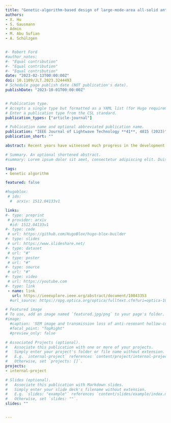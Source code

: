 ```yaml
---
title: "Genetic-algorithm-based design of large-mode-area all-solid anti-resonant fiber with normal dispersion and single-mode operation in the 2 μm wavelength region"
authors:
- X. Hu
- S. Gausmann
- Admin
- M. Abu Sufian
- A. Schülzgen


#- Robert Ford
#author_notes:
#- "Equal contribution"
#- "Equal contribution"
#- "Equal contribution"
date: "2023-02-13T00:00:00Z"
doi: 10.1109/JLT.2023.3244493
# Schedule page publish date (NOT publication's date).
publishDate: "2023-10-01T00:00:00Z"


# Publication type.
# Accepts a single type but formatted as a YAML list (for Hugo requirements).
# Enter a publication type from the CSL standard.
publication_types: ["article-journal"]

# Publication name and optional abbreviated publication name.
publication: "IEEE Journal of Lightwave Technology **41**, 4815 (2023)"
publication_short: ""

abstract: Recent years have witnessed much progress in the development of fiber lasers in the 2 μm region. Yet, to date, their power levels are limited by modulation instability and soliton formation attributed to the strong anomalous dispersions of fused silica in this wavelength region. Further power scaling requires a novel design of an all-solid silica active fiber that features normal dispersion by compensating the material dispersion with the waveguide dispersion. At the same time, a large mode area, low losses, single mode operation and robustness need to be maintained. In this paper, we propose an all-solid anti-resonant fiber (AS-ARF) design that meets these demands. We demonstrate that normal dispersion can be achieved in AS-ARFs at 2 μm by exploiting the Kramers-Kronig relation. To balance the desired dispersion with the other performance parameters, we optimize the design of the AS-ARFs using a genetic algorithm. The optimized AS-ARF has a mode field area of 1170 μm<sup>2</sup> and normal dispersion over the spectrum from 1.96 μm to 2.04 μm. Within this spectrum, the maximum confinement loss (CL) of the fundamental mode (FM) is 16 dB/km and the minimum CL of the higher order modes (HOMs) is over 100 dB/km. The HOMs can be easily coupled out by bending the fiber while the FM stays in the core. For example, the CLs are over 2×10<sup>4</sup> dB/km for the HOMs and below 200 dB/km for the FM at 2 μm at a bending radius of 20 cm. Moreover, the properties of the proposed AS-ARF remain favorable even under large geometric variations, showing good tolerance to manufacturing errors. We expect the proposed AS-ARF to further stimulate the development of high-power fiber lasers in the 2 μm region.

# Summary. An optional shortened abstract.
#summary: Lorem ipsum dolor sit amet, consectetur adipiscing elit. Duis posuere tellus ac convallis placerat. Proin tincidunt magna sed ex sollicitudin condimentum.

tags:
- Genetic algorithm

featured: false

#hugoblox:
 # ids:
  #  arxiv: 1512.04133v1

links:
#- type: preprint
 # provider: arxiv
  #id: 1512.04133v1
#- type: code
 # url: https://github.com/HugoBlox/hugo-blox-builder
#- type: slides
 # url: https://www.slideshare.net/
#- type: dataset
 # url: "#"
#- type: poster
 # url: "#"
#- type: source
 # url: "#"
#- type: video
 # url: https://youtube.com
#- type: link
 - name: link
   url: https://ieeexplore.ieee.org/abstract/document/10043353
  #url_source: https://opg.optica.org/optica/fulltext.cfm?uri=optica-10-10-1253

# Featured image
# To use, add an image named `featured.jpg/png` to your page's folder. 
#image:
  #caption: 'SEM image and transmission loss of anti-resonant hollow-core fiber'
  #focal_point: "TopRight"
  #preview_only: false

# Associated Projects (optional).
#   Associate this publication with one or more of your projects.
#   Simply enter your project's folder or file name without extension.
#   E.g. `internal-project` references `content/project/internal-project/index.md`.
#   Otherwise, set `projects: []`.
projects:
- internal-project

# Slides (optional).
#   Associate this publication with Markdown slides.
#   Simply enter your slide deck's filename without extension.
#   E.g. `slides: "example"` references `content/slides/example/index.md`.
#   Otherwise, set `slides: ""`.
slides: ""


---
```

